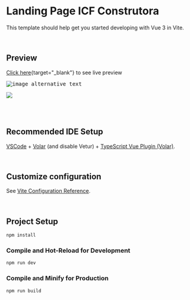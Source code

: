 #  Landing Page ICF Construtora

This template should help get you started developing with Vue 3 in Vite.

<br>

## Preview

[Click here](https://analyceferreira.github.io/landing-page-icf-contrutora/){target="_blank"} to see live preview

<kbd> ![image alternative text](https://media.discordapp.net/attachments/997292586333110365/1010169616376541236/Screenshot_1.png) </kbd>

<kbd> <img src="https://media.discordapp.net/attachments/997292586333110365/1010169616812740698/Screenshot_2.png?width=1159&height=574"> </kbd>

<br>
<br>

## Recommended IDE Setup

[VSCode](https://code.visualstudio.com/) + [Volar](https://marketplace.visualstudio.com/items?itemName=Vue.volar) (and disable Vetur) + [TypeScript Vue Plugin (Volar)](https://marketplace.visualstudio.com/items?itemName=Vue.vscode-typescript-vue-plugin).

<br>

## Customize configuration

See [Vite Configuration Reference](https://vitejs.dev/config/).

<br>

## Project Setup

```sh
npm install
```

### Compile and Hot-Reload for Development

```sh
npm run dev
```

### Compile and Minify for Production

```sh
npm run build
```
